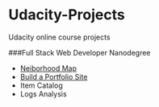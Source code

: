 # Udacity-Projects
Udacity online course projects

###Full Stack Web Developer Nanodegree
- [Neiborhood Map](/Full%20Stack%20Web%20Developer%20Nanodegree/Neighborhood%20Map/)
- [Build a Portfolio Site](/Full%20Stack%20Web%20Developer%20Nanodegree/Build%20a%20Portfolio%20Site/)
- Item Catalog
- Logs Analysis
